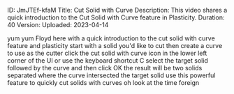 ID: JmJTEf-kfaM
Title: Cut Solid with Curve
Description: This video shares a quick introduction to the Cut Solid with Curve feature in Plasticity.
Duration: 40
Version: 
Uploaded: 2023-04-14

yum yum Floyd here with a quick
introduction to the cut solid with curve
feature and plasticity start with a
solid you'd like to cut then create a
curve to use as the cutter click the cut
solid with curve icon in the lower left
corner of the UI or use the keyboard
shortcut C select the target solid
followed by the curve and then click OK
the result will be two solids separated
where the curve intersected the target
solid use this powerful feature to
quickly cut solids with curves oh look
at the time
foreign
